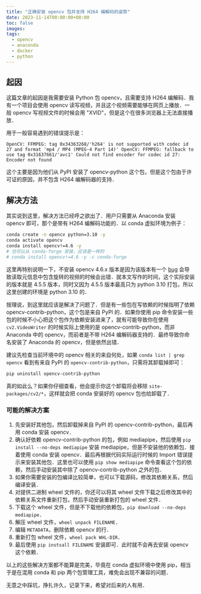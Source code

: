 ```yaml
---
title: "正确安装 opencv 包并支持 H264 编解码的姿势"
date: 2023-11-14T00:00:00+08:00
toc: false
images:
tags: 
  - opencv
  - anaconda
  - docker
  - python
---
```


## 起因

这篇文章的起因是我需要安装 Python 包 opencv，且需要支持 H264 编解码．我有一个项目会使用 opencv 读写视频，并且这个视频需要能够在网页上播放．一般 opencv 写视频文件的时候会用 "XVID"，但是这个在很多浏览器上无法直接播放．

用于一般容易遇到的错误提示是：

```text
OpenCV: FFMPEG: tag 0x34363268/'h264' is not supported with codec id 27 and format 'mp4 / MP4 (MPEG-4 Part 14)' OpenCV: FFMPEG: fallback to use tag 0x31637661/'avc1' Could not find encoder for codec id 27: Encoder not found
```

这个主要是因为他们从 PyPI 安装了 opencv-python 这个包，但是这个包由于许可证的原因，并不包含 H264 编解码器的支持．

## 解决方法

其实说到这里，解决方法已经呼之欲出了．用户只需要从 Anaconda 安装 opencv 即可，那个是带有 H264 编解码功能的．以 conda 虚拟环境为例子：

```bash
conda create -n opencv python=3.10 -y
conda activate opencv
conda install opencv!=4.6 -y
# 也可以从 conda-forge 安装，应该是一样的
# conda install opencv!=4.6 -y -c conda-forge
```

这里再特别说明一下，不安装 opencv 4.6.x 版本是因为该版本有一个 [bug](https://github.com/opencv/opencv/issues/22088) 会导致读取元信息中包含旋转的视频的时候会出错．就本文写作的时间，这个实际安装的版本就是 4.5.5 版本，同时又因为 4.5.5 版本最高只为 python 3.10 打包，所以这里创建的环境是 python 3.10 的．

按理说，到这里就应该是解决了问题了．但是有一些包在写依赖的时候指明了依赖 opencv-contrib-python，这个包是来自 PyPI 的．如果你使用 pip 命令安装一些包的时候不小心把这个包作为依赖安装进来了，就有可能导致你在使用 `cv2.VideoWriter` 的时候实际上使用的是 opencv-contrib-python，而非 Anaconda 中的 opencv，而前者是不带 H264 编解码器支持的．最终导致你命名安装了 Anaconda 的 opencv，但是依然出错．

建议先检查当前环境中的 opencv 相关的来自何处，如果 `conda list | grep opencv` 看到有来自 PyPI 的 `opencv-contrib-python`，只需将其卸载掉即可：

```bash
pip uninstall opencv-contrib-python
```

真的如此么？如果你仔细查看，他会提示你这个卸载将会移除 `site-packages/cv2/*`，这样就会把 conda 安装好的 opencv 包也给卸载了．

### 可能的解决方案

1. 先安装好其他包，然后卸载掉来自 PyPI 的 opencv-contrib-python，最后再用 conda 安装 opencv．
2. 确认好依赖 opencv-contrib-python 的包，例如 mediapipe，然后使用 `pip install --no-deps mediapipe` 安装 mediapipe，但是不安装他的依赖包．接着使用 conda 安装 opencv．最后再根据代码实际运行时候的 Import 错误提示来安装其他包．这里也可以使用 `pip show mediapipe` 命令查看这个包的依赖，然后手动安装其中除了 opencv-contrib-python 之外的包．
3. 如果你需要安装的包编译比较简单，也可以下载源码，修改其依赖关系，然后编译安装．
4. 对提供二进制 wheel 文件的，你还可以将其 wheel 文件下载之后修改其中的依赖关系文件重新打包，然后手动安装重新打包的 wheel 文件．
  1. 下载这个 wheel 文件，但是不下载他的依赖包，`pip download --no-deps mediapipe`．
  2. 解压 wheel 文件，`wheel unpack FILENAME`．
  3. 编辑 `METADATA`，删除依赖 opencv 的行．
  4. 重新打包 wheel 文件，`wheel pack WHL-DIR`．
  5. 最后使用 `pip instsall FILENAME` 安装即可．此时就不会再去安装 opencv 这个依赖．

以上的这些解决方案都不能算是完美，毕竟在 conda 虚拟环境中使用 pip，相当于是在混用 conda 和 pip 两个包管理工具，难免会出现不兼容的问题．

无意之中踩坑，挣扎许久，记录下来，希望对后来的人有用．
